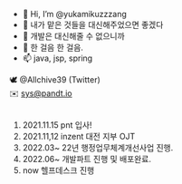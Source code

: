 - 👋 Hi, I’m @yukamikuzzzang
- 👀 내가 맡은 것들을 대신해주었으면 좋겠다
- 🌱 개발은 대신해줄 수 없으니까
- 💞️ 한 걸음 한 걸음.
- 📫 java, jsp, spring

 🕊️  @Allchive39 (Twitter) <br>
 ✉️ sys@pandt.io
<br><br>
1. 2021.11.15 pnt 입사!
2. 2021.11,12 inzent 대전 지부 OJT
3. 2022.03~ 22년 행정업무체계개선사업 진행.
4. 2022.06~ 개발파트 진행 및 배포완료.
5. now 헬프데스크 진행

<!-- 사장님만큼 벌고 싶으면 사장님보다 더 공부하자. -->

<!---
yukamikuzzzang/yukamikuzzzang is a ✨ special ✨ repository because its `README.md` (this file) appears on your GitHub profile.
You can click the Preview link to take a look at your changes. Amen.
--->
